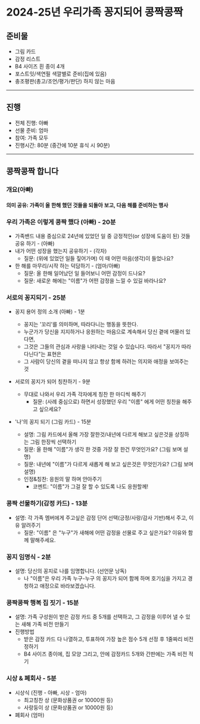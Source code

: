 # 2024-25년 우리가족 꽁지되어 콩짝콩짝

## 준비물
* 그림 카드 
* 감정 리스트
* B4 사이즈 흰 종이 4개
* 포스트잇/색연필 색깔별로 준비(집에 있음)
* 충조평판(총고/조언/평가/판단) 하지 않는 마음
----

## 진행
* 전체 진행: 아빠
* 선물 준비: 엄마
* 참여: 가족 모두
* 진행시간: 80분 (중간에 10분 휴식 시 90분)

----

## 콩짝콩짝 합니다 
### 개요(아빠) 
#### 의미 공유: 가족이 올 한해 했던 것들을 되돌아 보고, 다음 해를 준비하는 행사

### 우리 가족은 이렇게 콩짝 했다 (아빠) -  20분
  * 가족밴드 내용 중심으로 24년에 있었던 일 중 긍정적인(or 성장에 도움이 된) 것들 공유 하기 - (아빠)
  * 내가 어떤 성장을 했는지 공유하기 - (각자)
    * 질문: (위에 있었던 일들 짚어가며) 이 때 어떤 마음(생각)이 들었나요?
  * 한 해를 마무리/시작 하는 덕담하기 - (엄마/아빠)
    * 질문: 올 한해 일어났던 일 들어보니 어떤 감정이 드나요?
    * 질문: 새로운 해에는 "이름"가 어떤 감정을 느낄 수 있길 바라나요?

### 서로의 꽁지되기  - 25분
* 꽁지 용어 정의 소개 (아빠) - 1분
  * 꽁지는 '꼬리'를 의미하며, 따라다니는 행동을 뜻한다. 
  * 누군가가 당신을 지지하거나 응원하는 마음으로 계속해서 당신 곁에 머물러 있다면, 
  * 그것은 그들의 관심과 사랑을 나타내는 것일 수 있습니다. 따라서 "꽁지가 따라다닌다"는 표현은 
  * 그 사람이 당신의 곁을 떠나지 않고 항상 함께 하려는 의지와 애정을 보여주는 것

* 서로의 꽁지가 되어 칭찬하기 - 9분
  * 무대로 나와서 우리 가족 각자에게 칭찬 한 마디씩 해주기 
    * 질문: (사례 중심으로) 하면서 성장했던 우리 "이름" 에게 어떤 칭찬을 해주고 싶으세요?

* '나'의 꽁지 되기 (그림 카드) - 15분
  * 설명: 그림 카드에서 올해 가장 잘한것/내년에 다르게 해보고 싶은것을 상징하는 그림 한장씩 선택하기
  * 질문: 올 한해 "이름"가 생각 한 것중 가장 잘 한건 무엇인가요? (그림 보며 설명)
  * 질문: 내년에 "이름"가 다르게 새롭게 해 보고 싶은것은 무엇인가요? (그림 보며 설명)
  * 인정&칭찬: 응원의 말 하며 안아주기
    * 코멘트: "이름"가 그걸 잘 할 수 있도록 나도 응원할께! 

### 콩짝 선물하기(감정 카드) - 13분
* 설명: 각 가족 멤버에게 주고싶은 감정 단어 선택(긍정/사랑/감사 기반)해서 주고, 이유 알려주기
  * 질문: "이름" 은 "누구"가 새해에 어떤 감정을 선물로 주고 싶은가요? 이유와 함께 말해주세요.

### 꽁지 임명식 - 2분
* 설명: 당신의 꽁지로 나를 임명합니다. (선언문 낭독)
  * 나 "이름"은 우리 가족 누구-누구 의 꽁지가 되어 함께 하며 호기심을 가지고 경청하고 애정으로 바라보겠습니다. 

### 콩짝콩짝 행복 집 짓기 - 15분
* 설명: 가족 구성원이 받은 감정 카드 중 5개를 선택하고, 그 감정을 이루어 낼 수 있는 새해 가족 비전 만들기
* 진행방법 
  * 받은 감정 카드 다 나열하고, 투표하여 가장 높은 점수 5개 선정 후 1줄짜리 비전 정하기
  * B4 사이즈 종이에, 집 모양 그리고, 안에 감정카드 5개와 간판에는 가족 비전 적기

### 시상 & 폐회사  - 5분
* 시상식 (진행 - 아빠, 시상 - 엄마)
  * 최고칭찬 상 (문화상품권 or 10000원 등)
  * 사랑둥이 상 (문화상품권 or 10000원 등)
* 폐회사 (엄마)
 
